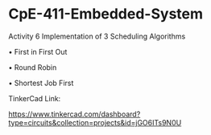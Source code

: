 # CpE-411-Embedded-System
Activity 6 Implementation of 3 Scheduling Algorithms

• First in First Out

• Round Robin

• Shortest Job First


TinkerCad Link:

https://www.tinkercad.com/dashboard?type=circuits&collection=projects&id=jGO6ITs9N0U
